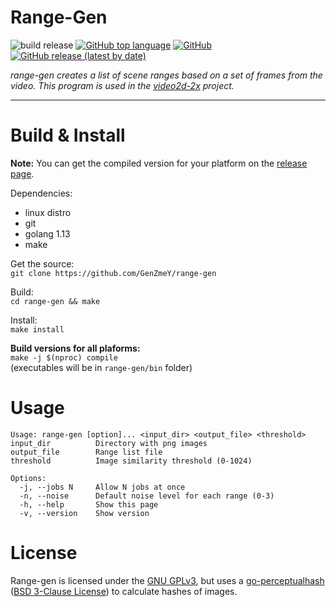 # Range-Gen

![build release](https://github.com/GenZmeY/range-gen/workflows/build%20release/badge.svg)
[![GitHub top language](https://img.shields.io/github/languages/top/GenZmeY/range-gen)](https://golang.org)
[![GitHub](https://img.shields.io/github/license/genzmey/range-gen)](https://www.gnu.org/licenses/gpl-3.0.en.html)
[![GitHub release (latest by date)](https://img.shields.io/github/v/release/GenZmeY/range-gen)](https://github.com/GenZmeY/range-gen/releases)

*range-gen creates a list of scene ranges based on a set of frames from the video. This program is used in the [video2d-2x](https://github.com/GenZmeY/video2d-2x) project.*

***

# Build & Install
**Note:** You can get the compiled version for your platform on the [release page](https://github.com/GenZmeY/range-gen/releases).

Dependencies:  
- linux distro
- git
- golang 1.13
- make  

Get the source:  
`git clone https://github.com/GenZmeY/range-gen`  

Build:  
`cd range-gen && make`  

Install:  
`make install`  

**Build versions for all plaforms:**  
`make -j $(nproc) compile`  
(executables will be in `range-gen/bin` folder)

# Usage
```
Usage: range-gen [option]... <input_dir> <output_file> <threshold>
input_dir          Directory with png images
output_file        Range list file
threshold          Image similarity threshold (0-1024)

Options:
  -j, --jobs N     Allow N jobs at once
  -n, --noise      Default noise level for each range (0-3)
  -h, --help       Show this page
  -v, --version    Show version
```

# License
Range-gen is licensed under the [GNU GPLv3](https://www.gnu.org/licenses/gpl-3.0.en.html), but uses a [go-perceptualhash](https://github.com/dsoprea/go-perceptualhash) ([BSD 3-Clause License](https://github.com/dsoprea/go-perceptualhash/blob/master/LICENSE)) to calculate hashes of images.
